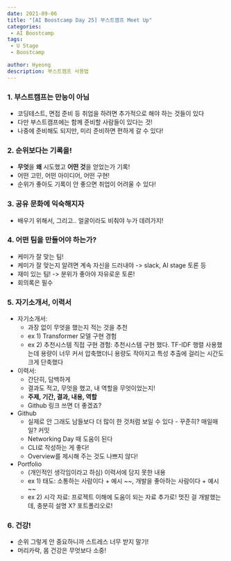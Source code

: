 ```yaml
---
date: 2021-09-06
title: "[AI Boostcamp Day 25] 부스트캠프 Meet Up"
categories: 
 - AI Boostcamp
tags:
 - U Stage
 - Boostcamp

author: Hyeong
description: 부스트캠프 사용법
---
```

### 1. 부스트캠프는 만능이 아님
- 코딩테스트, 면접 준비 등 취업을 하려면 추가적으로 해야 하는 것들이 있다
- 다만 부스트캠프에는 함께 준비할 사람들이 있다는 것!
- 나중에 준비해도 되지만, 미리 준비하면 편하게 갈 수 있다!

### 2. 순위보다는 기록을!
- **무엇**을 **왜** 시도했고 **어떤 것**을 얻었는가 기록!
- 어떤 고민, 어떤 아이디어, 어떤 구현!
- 순위가 좋아도 기록이 안 좋으면 취업이 어려울 수 있다!

### 3. 공유 문화에 익숙해지자
- 배우기 위해서, 그리고.. 얼굴이라도 비춰야 누가 데려가지!

### 4. 어떤 팀을 만들어야 하는가?
- 케미가 잘 맞는 팀!
- 케미가 잘 맞는지 알려면 계속 자신을 드러내야 -> slack, AI stage 토론 등
- 재미 있는 팀! -> 분위가 좋아야 자유로운 토론!
- 회의록은 필수

### 5. 자기소개서, 이력서
- 자기소개서:
    - 과장 없이 무엇을 했는지 적는 것을 추천
    - ex 1) Transformer 모델 구현 경험
    - ex 2) 추천시스템 직접 구현 경험: 추천시스템 구현 했다. TF-IDF 행렬 사용했는데 용량이 너무 커서 압축했더니 용량도 작아지고 특성 추출에 걸리는 시간도 크게 단축했다
- 이력서:
    - 간단히, 담백하게
    - 결과도 적고, 무엇을 했고, 내 역할을 무엇이었는지!
    - **주제, 기간, 결과, 내용, 역할**
    - Github 링크 쓰면 더 좋겠죠?
- Github
    - 실제로 안 그래도 남들보다 더 많이 한 것처럼 보일 수 있다 - 꾸준히? 매일매일? 커밋
    - Networking Day 때 도움이 된다
    - CLI로 작성하는 게 좋다!
    - Overview를 제시해 주는 것도 나쁘지 않다!
- Portfolio
    - (개인적인 생각임이라고 하심) 이력서에 담지 못한 내용
    - ex 1) 태도: 소통하는 사람이다 + 예시 ~~, 개발을 좋아하는 사람이다 + 예시 ~~
    - ex 2) 시각 자료: 프로젝트 이해에 도움이 되는 자료 추가로! 멋진 걸 개발했는데, 충분히 설명 X? 포트폴리오로!

### 6. 건강!
- 순위 그렇게 안 중요하니까 스트레스 너무 받지 말기!
- 머리카락, 몸 건강은 무엇보다 소중!



